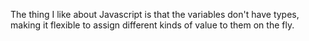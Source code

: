 The thing I like about Javascript is that the variables don't have types, making it flexible to assign different kinds of value to them on the fly. 